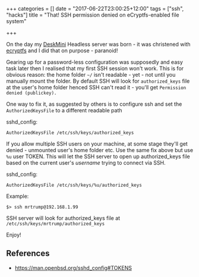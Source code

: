 +++
categories = []
date = "2017-06-22T23:00:25+12:00"
tags = ["ssh", "hacks"]
title = "That! SSH permission denied on eCryptfs-enabled file system"

+++

On the day my [DeskMini](http://mindginative.com/post/asrock-deskmini-110w-with-ubuntu-server/) Headless server was born -
it was christened with [ecryptfs](http://ecryptfs.org/) and I did that on purpose - paranoid!

Gearing up for a password-less configuration was supposedly and easy task later then I realised that my first SSH session won't work.
This is for obvious reason: the home folder `~/` isn't readable - yet - not until you manually mount the folder.
By default SSH will look for `authorized_keys` file at the user's home folder henced SSH can't read it - you'll get `Permission denied (publickey).`

One way to fix it, as suggested by others is to configure ssh and set the `AuthorizedKeysFile` to a different readable path

sshd_config:
```
AuthorizedKeysFile /etc/ssh/keys/authorized_keys
```

If you allow multiple SSH users on your machine, at some stage they'll get denied - unmounted user's home folder etc.
Use the same fix above but use `%u` user TOKEN. This will let the SSH server to open up authorized_keys file based on the current user's _username_ trying to connect via SSH.

sshd_config:
```
AuthorizedKeysFile /etc/ssh/keys/%u/authorized_keys
```

Example:

```
$> ssh mrtrump@192.168.1.99
```

SSH server will look for authorized_keys file at `/etc/ssh/keys/mrtrump/authorized_keys`

Enjoy!

## References
* https://man.openbsd.org/sshd_config#TOKENS
